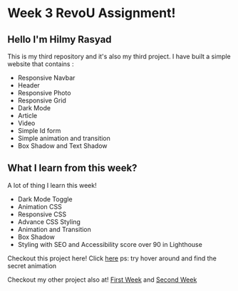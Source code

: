# Week 3 RevoU Assignment! 

## Hello I'm Hilmy Rasyad
This is my third repository and it's also my third project. I have built a simple website that contains :
* Responsive Navbar 
* Header
* Responsive Photo
* Responsive Grid
* Dark Mode
* Article
* Video
* Simple Id form
* Simple animation and transition
* Box Shadow and Text Shadow

## What I learn from this week?
A lot of thing I learn this week!
* Dark Mode Toggle
* Animation CSS
* Responsive CSS
* Advance CSS Styling
* Animation and Transition
* Box Shadow
* Styling with SEO and Accessibility score over 90 in Lighthouse

Checkout this project here!
Click [here](https://hlmyrsyd2.netlify.app/)
ps: try hover around and find the secret animation

Checkout my other project also at!
[First Week](https://hlmyrsyd.netlify.app/) and
[Second Week](https://hlmyrsyd1.netlify.app/)
